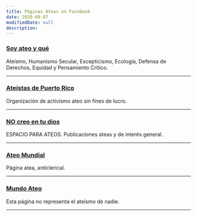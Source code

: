 ```yaml
---
title: Páginas Ateas en Facebook
date: 2020-09-07
modifiedDate: null
description: 
---
```

### [Soy ateo y qué](https://www.facebook.com/soyateo.yque.oficial)
Ateísmo, Humanismo Secular, Escepticismo, Ecología, Defensa de Derechos, Equidad y Pensamiento Crítico.

---

### [Ateístas de Puerto Rico](https://www.facebook.com/ateistaspr/)
Organización de activismo ateo sin fines de lucro.

---

### [NO creo en tu dios](https://www.facebook.com/No-Creo-En-Tu-Dios-269232553936375/)
ESPACIO PARA ATEOS. Publicaciones ateas y de interés general.

---

### [Ateo Mundial](https://www.facebook.com/Ateomundial/)
Página atea, anticlerical.

---

### [Mundo Ateo](https://www.facebook.com/MundoAteo.org)
Esta página no representa el ateísmo de nadie.

---